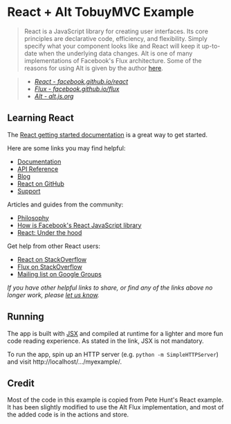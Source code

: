 # React + Alt TobuyMVC Example

> React is a JavaScript library for creating user interfaces. Its core principles are declarative code, efficiency, and flexibility. Simply specify what your component looks like and React will keep it up-to-date when the underlying data changes. Alt is one of many implementations of Facebook's Flux architecture. Some of the reasons for using Alt is given by the author [here](https://github.com/goatslacker/alt#why-you-should-be-using-alt).

> * _[React - facebook.github.io/react](http://facebook.github.io/react)_
> * _[Flux - facebook.github.io/flux](http://facebook.github.io/flux)_
> * _[Alt - alt.js.org](http://alt.js.org)_


## Learning React

The [React getting started documentation](http://facebook.github.io/react/docs/getting-started.html) is a great way to get started.

Here are some links you may find helpful:

* [Documentation](http://facebook.github.io/react/docs/getting-started.html)
* [API Reference](http://facebook.github.io/react/docs/reference.html)
* [Blog](http://facebook.github.io/react/blog/)
* [React on GitHub](https://github.com/facebook/react)
* [Support](http://facebook.github.io/react/support.html)

Articles and guides from the community:

* [Philosophy](http://www.quora.com/Pete-Hunt/Posts/React-Under-the-Hood)
* [How is Facebook's React JavaScript library](http://www.quora.com/React-JS-Library/How-is-Facebooks-React-JavaScript-library)
* [React: Under the hood](http://www.quora.com/Pete-Hunt/Posts/React-Under-the-Hood)

Get help from other React users:

* [React on StackOverflow](http://stackoverflow.com/questions/tagged/reactjs)
* [Flux on StackOverflow](http://stackoverflow.com/questions/tagged/reactjs-flux)
* [Mailing list on Google Groups](https://groups.google.com/forum/#!forum/reactjs)

_If you have other helpful links to share, or find any of the links above no longer work, please [let us know](https://github.com/tastejs/tobuymvc/issues)._


## Running

The app is built with [JSX](http://facebook.github.io/react/docs/jsx-in-depth.html) and compiled at runtime for a lighter and more fun code reading experience. As stated in the link, JSX is not mandatory.

To run the app, spin up an HTTP server (e.g. `python -m SimpleHTTPServer`) and visit http://localhost/.../myexample/.

## Credit

Most of the code in this example is copied from Pete Hunt's React example. It has been slightly modified to use the Alt Flux implementation, and most of the added code is in the actions and store.
